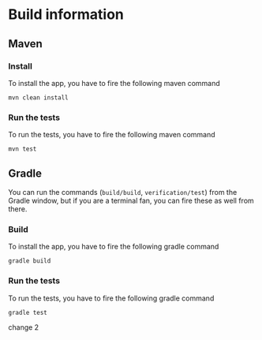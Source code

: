 # Build information

## Maven

### Install

To install the app, you have to fire the following maven command

`mvn clean install`

### Run the tests

To run the tests, you have to fire the following maven command

`mvn test`


## Gradle

You can run the commands (`build/build`, `verification/test`) from the Gradle window, but if you are a terminal fan, you can fire these as well from there.

### Build

To install the app, you have to fire the following gradle command

`gradle build`

### Run the tests

To run the tests, you have to fire the following gradle command

`gradle test`

change 2
